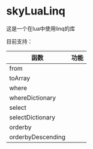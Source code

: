 # skyLuaLinq

这是一个在lua中使用linq的库

目前支持：

|函数|功能|
|-|-|
|from||
|toArray|
|where||
|whereDictionary||
|select||
|selectDictionary||
|orderby||
|orderbyDescending||
